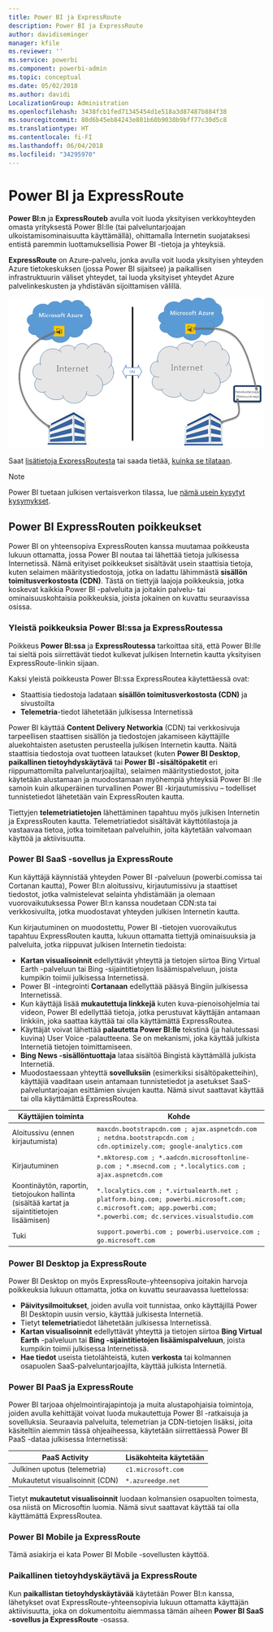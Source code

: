 ```yaml
---
title: Power BI ja ExpressRoute
description: Power BI ja ExpressRoute
author: davidiseminger
manager: kfile
ms.reviewer: ''
ms.service: powerbi
ms.component: powerbi-admin
ms.topic: conceptual
ms.date: 05/02/2018
ms.author: davidi
LocalizationGroup: Administration
ms.openlocfilehash: 3438fcb1fed71345454d1e518a3d87487b884f38
ms.sourcegitcommit: 80d6b45eb84243e801b60b9038b9bff77c30d5c8
ms.translationtype: HT
ms.contentlocale: fi-FI
ms.lasthandoff: 06/04/2018
ms.locfileid: "34295970"
---
```

# <a name="power-bi-and-expressroute"></a>Power BI ja ExpressRoute
**Power BI:n** ja **ExpressRouteb** avulla voit luoda yksityisen verkkoyhteyden omasta yrityksestä Power BI:lle (tai palveluntarjoajan ulkoistamisominaisuutta käyttämällä), ohittamalla Internetin suojataksesi entistä paremmin luottamuksellisia Power BI -tietoja ja yhteyksiä.

**ExpressRoute** on Azure-palvelu, jonka avulla voit luoda yksityisen yhteyden Azure tietokeskuksen (jossa Power BI sijaitsee) ja paikallisen infrastruktuurin väliset yhteydet, tai luoda yksityiset yhteydet Azure palvelinkeskusten ja yhdistävän sijoittamisen välillä.

![](media/service-admin-power-bi-expressroute/pbi_expressroute_1.png)

Saat [lisätietoja ExpressRoutesta](https://azure.microsoft.com/services/expressroute/) tai saada tietää, [kuinka se tilataan](https://azure.microsoft.com/pricing/details/expressroute/).

> [!NOTE]
> Power BI tuetaan julkisen vertaisverkon tilassa, lue [nämä usein kysytyt kysymykset](https://docs.microsoft.com/azure/expressroute/expressroute-faqs).
> 
> 

## <a name="power-bi-expressroute-exceptions"></a>Power BI ExpressRouten poikkeukset
Power BI on yhteensopiva ExpressRouten kanssa muutamaa poikkeusta lukuun ottamatta, jossa Power BI noutaa tai lähettää tietoja julkisessa Internetissä. Nämä erityiset poikkeukset sisältävät usein staattisia tietoja, kuten selaimen määritystiedostoja, jotka on ladattu lähimmästä **sisällön toimitusverkostosta (CDN)**. Tästä on tiettyjä laajoja poikkeuksia, jotka koskevat kaikkia Power BI -palveluita ja joitakin palvelu- tai ominaisuuskohtaisia poikkeuksia, joista jokainen on kuvattu seuraavissa osissa.

### <a name="overall-exceptions-to-power-bi-and-expressroute"></a>Yleistä poikkeuksia Power BI:ssa ja ExpressRoutessa
Poikkeus **Power BI:ssa** ja **ExpressRoutessa** tarkoittaa sitä, että Power BI:lle tai sieltä pois siirrettävät tiedot kulkevat julkisen Internetin kautta yksityisen ExpressRoute-linkin sijaan.

Kaksi yleistä poikkeusta Power BI:ssa ExpressRoutea käytettäessä ovat:

* Staattisia tiedostoja ladataan **sisällön toimitusverkostosta (CDN)** ja sivustoilta
* **Telemetria**-tiedot lähetetään julkisessa Internetissä

Power BI käyttää **Content Delivery Networkia** (CDN) tai verkkosivuja tarpeellisen staattisen sisällön ja tiedostojen jakamiseen käyttäjille aluekohtaisten asetusten perusteella julkisen Internetin kautta. Näitä staattisia tiedostoja ovat tuotteen lataukset (kuten **Power BI Desktop**, **paikallinen tietoyhdyskäytävä** tai **Power BI -sisältöpaketit** eri riippumattomilta palveluntarjoajilta), selaimen määritystiedostot, joita käytetään alustamaan ja muodostamaan myöhempiä yhteyksiä Power BI :lle samoin kuin alkuperäinen turvallinen Power BI -kirjautumissivu – todelliset tunnistetiedot lähetetään vain ExpressRouten kautta.   

Tiettyjen **telemetriatietojen** lähettäminen tapahtuu myös julkisen Internetin ja ExpressRouten kautta. Telemetriatiedot sisältävät käyttötilastoja ja vastaavaa tietoa, jotka toimitetaan palveluihin, joita käytetään valvomaan käyttöä ja aktiivisuutta.

### <a name="power-bi-saas-application-and-expressroute"></a>Power BI SaaS -sovellus ja ExpressRoute
Kun käyttäjä käynnistää yhteyden Power BI -palveluun (powerbi.comissa tai Cortanan kautta), Power BI:n aloitussivu, kirjautumissivu ja staattiset tiedostot, jotka valmistelevat selainta yhdistämään ja olemaan vuorovaikutuksessa Power BI:n kanssa noudetaan CDN:sta tai verkkosivuilta, jotka muodostavat yhteyden julkisen Internetin kautta.

Kun kirjautuminen on muodostettu, Power BI -tietojen vuorovaikutus tapahtuu ExpressRouten kautta, lukuun ottamatta tiettyjä ominaisuuksia ja palveluita, jotka riippuvat julkisen Internetin tiedoista:

* **Kartan visualisoinnit** edellyttävät yhteyttä ja tietojen siirtoa Bing Virtual Earth -palveluun tai Bing -sijaintitietojen lisäämispalveluun, joista kumpikin toimii julkisessa Internetissä.
* Power BI -integrointi **Cortanaan** edellyttää pääsyä Bingiin julkisessa Internetissä.
* Kun käyttäjä lisää **mukautettuja linkkejä** kuten kuva-pienoisohjelmia tai videon, Power BI edellyttää tietoja, jotka perustuvat käyttäjän antamaan linkkiin, joka saattaa käyttää tai olla käyttämättä ExpressRoutea.
* Käyttäjät voivat lähettää **palautetta Power BI:lle** tekstinä (ja halutessasi kuvina) User Voice -palautteena. Se on mekanismi, joka käyttää julkista Internetiä tietojen toimittamiseen.
* **Bing News -sisällöntuottaja** lataa sisältöä Bingistä käyttämällä julkista Internetiä.
* Muodostaessaan yhteyttä **sovelluksiin** (esimerkiksi sisältöpaketteihin), käyttäjiä vaaditaan usein antamaan tunnistetiedot ja asetukset SaaS-palveluntarjoajan esittämien sivujen kautta. Nämä sivut saattavat käyttää tai olla käyttämättä ExpressRoutea.

| Käyttäjien toiminta | Kohde |
| --- | --- |
| Aloitussivu (ennen kirjautumista) |`maxcdn.bootstrapcdn.com ; ajax.aspnetcdn.com ; netdna.bootstrapcdn.com ; cdn.optimizely.com; google-analytics.com ` |
| Kirjautuminen |`*.mktoresp.com ; *.aadcdn.microsoftonline-p.com ; *.msecnd.com ; *.localytics.com ; ajax.aspnetcdn.com` |
| Koontinäytön, raportin, tietojoukon hallinta (sisältää kartat ja sijaintitietojen lisäämisen) |`*.localytics.com ; *.virtualearth.net ; platform.bing.com; powerbi.microsoft.com; c.microsoft.com; app.powerbi.com; *.powerbi.com; dc.services.visualstudio.com ` |
| Tuki |`support.powerbi.com ; powerbi.uservoice.com ; go.microsoft.com ` |

### <a name="power-bi-desktop-and-expressroute"></a>Power BI Desktop ja ExpressRoute
Power BI Desktop on myös ExpressRoute-yhteensopiva joitakin harvoja poikkeuksia lukuun ottamatta, jotka on kuvattu seuraavassa luettelossa:

* **Päivitysilmoitukset**, joiden avulla voit tunnistaa, onko käyttäjillä Power BI Desktopin uusin versio, käyttää julkisesta Internetiä.
* Tietyt **telemetria**tiedot lähetetään julkisessa Internetissä.
* **Kartan visualisoinnit** edellyttävät yhteyttä ja tietojen siirtoa **Bing Virtual Earth** -palveluun tai **Bing -sijaintitietojen lisäämispalveluun**, joista kumpikin toimii julkisessa Internetissä.
* **Hae tiedot** useista tietolähteistä, kuten **verkosta** tai kolmannen osapuolen SaaS-palveluntarjoajilta, käyttää julkista Internetiä.

### <a name="power-bi-paas-and-expressroute"></a>Power BI PaaS ja ExpressRoute
Power BI tarjoaa ohjelmointirajapintoja ja muita alustapohjaisia toimintoja, joiden avulla kehittäjät voivat luoda mukautettuja Power BI -ratkaisuja ja sovelluksia. Seuraavia palveluita, telemetrian ja CDN-tietojen lisäksi, joita käsiteltiin aiemmin tässä ohjeaiheessa, käytetään siirrettäessä Power BI PaaS -dataa julkisessa Internetissä:

| PaaS Activity | Lisäkohteita käytetään |
| --- | --- |
| Julkinen upotus (telemetria) |`c1.microsoft.com` |
| Mukautetut visualisoinnit (CDN) |`*.azureedge.net` |

Tietyt **mukautetut visualisoinnit** luodaan kolmansien osapuolten toimesta, osa niistä on Microsoftin luomia. Nämä sivut saattavat käyttää tai olla käyttämättä ExpressRoutea.

### <a name="power-bi-mobile-and-expressroute"></a>Power BI Mobile ja ExpressRoute
Tämä asiakirja ei kata Power BI Mobile -sovellusten käyttöä.  

### <a name="on-premises-data-gateway-and-expressroute"></a>Paikallinen tietoyhdyskäytävä ja ExpressRoute
Kun **paikallistan tietoyhdyskäytävää** käytetään Power BI:n kanssa, lähetykset ovat ExpressRoute-yhteensopivia lukuun ottamatta käyttäjän aktiivisuutta, joka on dokumentoitu aiemmassa tämän aiheen **Power BI SaaS -sovellus ja ExpressRoute** -osassa.  

